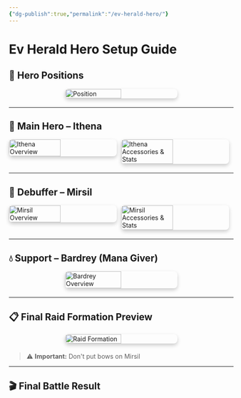 ```yaml
---
{"dg-publish":true,"permalink":"/ev-herald-hero/"}
---
```


# Ev Herald Hero Setup Guide

## 📌 Hero Positions

<div style="display: flex; justify-content: center; margin-bottom: 20px;">
  <img src="/img/user/Content/Ev_Herald_Hero_Heores_Position.png" alt="Position" style="width: 50%; border-radius: 8px; box-shadow: 0 4px 8px rgba(0,0,0,0.2);">
</div>


---

## 🌟 Main Hero – Ithena

<div style="display: flex; gap: 10px; flex-wrap: wrap; margin-bottom: 20px;"> <img src="/img/Ev_Herald_Hero_Ithena_Overall.png" alt="Ithena Overview" style="width: 48%; border-radius: 8px; box-shadow: 0 4px 8px rgba(0,0,0,0.2);"> <img src="/img/Ev_Herald_Hero_Ithena_Accesories_Stats.png" alt="Ithena Accessories & Stats" style="width: 48%; border-radius: 8px; box-shadow: 0 4px 8px rgba(0,0,0,0.2);"> </div>

---

## 🧊 Debuffer – Mirsil

<div style="display: flex; gap: 10px; flex-wrap: wrap; margin-bottom: 20px;"> <img src="/img/Ev_Herald_Hero_Mirsil_Overall.png" alt="Mirsil Overview" style="width: 48%; border-radius: 8px; box-shadow: 0 4px 8px rgba(0,0,0,0.2);"> <img src="/img/Ev_Herald_Hero_Mirsil_Accesories_Stats.png" alt="Mirsil Accessories & Stats" style="width: 48%; border-radius: 8px; box-shadow: 0 4px 8px rgba(0,0,0,0.2);"> </div>

---

## 💧 Support – Bardrey (Mana Giver)

<div style="display: flex; justify-content: center; margin-bottom: 20px;"> <img src="/img/user/Content/Ev_Herald_Hero_Bardrey_Overall.png" alt="Bardrey Overview" style="width: 50%; border-radius: 8px; box-shadow: 0 4px 8px rgba(0,0,0,0.2);"> </div>

---

## 📋 Final Raid Formation Preview

<div style="display: flex; justify-content: center; margin-bottom: 20px;"> <img src="/img/user/Content/Ev_Herald_Hero_Raid_Formation.png" alt="Raid Formation" style="width: 50%; border-radius: 8px; box-shadow: 0 4px 8px rgba(0,0,0,0.2);"> </div>

> ⚠️ **Important:** Don't put bows on Mirsil

---

## 🎬 Final Battle Result

<div style="display: flex; justify-content: center; margin-bottom: 20px;">
  <div style="position: relative; padding-bottom: 56.25%; height: 0; overflow: hidden; max-width: 50%; border-radius: 8px; box-shadow: 0 4px 8px rgba(0,0,0,0.2);">
    <video style="position: absolute; top: 0; left: 0; width: 100%; height: 100%; border-radius: 8px;" controls>
      <source src="/img/Ev_Herald_Hero_Battle_Video.mp4" type="video/mp4">
      Battle video
    </video>
  </div>
</div>
